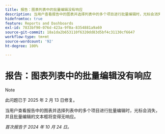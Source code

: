 ```yaml
---
title: 报告：图表列表中的批量编辑没有响应
description: 当用户查看报告中的图表并选择列表中的多个项目进行批量编辑时，光标会消失，并且批量编辑的文本框将变得无响应。
hidefromtoc: true
feature: Reports and Dashboards
exl-id: 7833bf90-076d-423a-9f0a-8354881a9a69
source-git-commit: 18a1da2b653110f6320dd83d5bf4c31130cf6647
workflow-type: tm+mt
source-wordcount: '92'
ht-degree: 100%

---
```


# 报告：图表列表中的批量编辑没有响应

>[!NOTE]
>
>此问题已于 2025 年 2 月 13 日修复。

当用户查看报告中的图表并选择列表中的多个项目进行批量编辑时，光标会消失，并且批量编辑的文本框将变得无响应。

_首次报告于 2024 年 10 月 24 日。_
